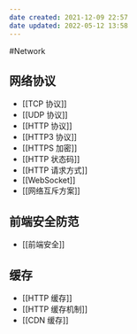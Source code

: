 ```yaml
---
date created: 2021-12-09 22:57
date updated: 2022-05-12 13:58
---
```


#Network

## 网络协议

- [[TCP 协议]]
- [[UDP 协议]]
- [[HTTP 协议]]
- [[HTTP3 协议]]
- [[HTTPS 加密]]
- [[HTTP 状态码]]
- [[HTTP 请求方式]]
- [[WebSocket]]
- [[网络互斥方案]]

## 前端安全防范

- [[前端安全]]

## 缓存

- [[HTTP 缓存]]
- [[HTTP 缓存机制]]
- [[CDN 缓存]]
